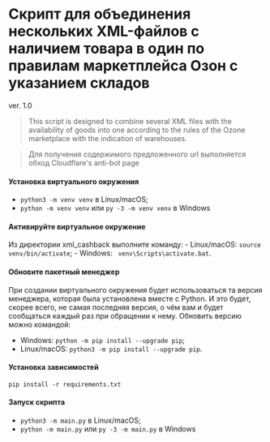# Cкрипт для объединения нескольких XML-файлов с наличием товара в один по правилам маркетплейса Озон с указанием складов

ver. 1.0

>This script is designed to combine several XML files with the availability of goods into one according to the rules of the Ozone marketplace with the indication of warehouses.

>Для получения содержимого предложенного url выполняется обход Cloudflare's anti-bot page

#### Установка виртуального окружения

-   `python3 -m venv venv` в Linux/macOS;
-   `python -m venv venv` или `py -3 -m venv venv` в Windows

#### Активируйте виртуальное окружение

Из директории xml_cashback выполните команду:
    -   Linux/macOS: `source venv/bin/activate`;
    -   Windows: ` venv\Scripts\activate.bat`.

#### Обновите пакетный менеджер
  При создании виртуального окружения будет использоваться та версия менеджера, которая была установлена вместе с Python. И это будет, скорее всего, не самая последняя версия, о чём вам и будет сообщаться каждый раз при обращении к нему.
  Обновить версию можно командой:

-   Windows: `python -m pip install --upgrade pip`;
-   Linux/macOS: `python3 -m pip install --upgrade pip`.


#### Установка зависимостей

`pip install -r requirements.txt`

#### Запуск скрипта

-   `python3 -m main.py` в Linux/macOS;
-   `python -m main.py` или `py -3 -m main.py` в Windows